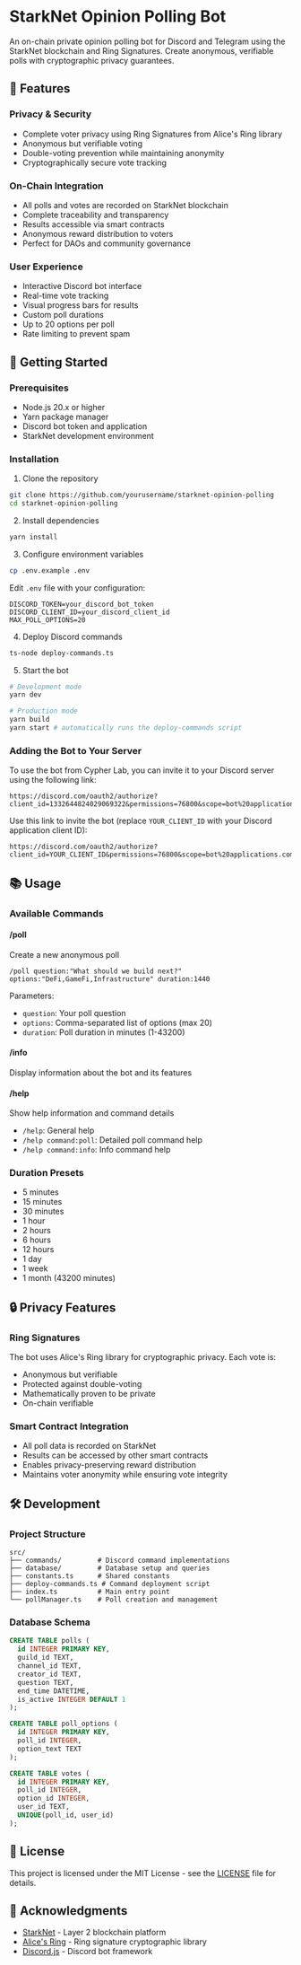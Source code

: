 # StarkNet Opinion Polling Bot

An on-chain private opinion polling bot for Discord and Telegram using the StarkNet blockchain and Ring Signatures. Create anonymous, verifiable polls with cryptographic privacy guarantees.

## 🌟 Features

### Privacy & Security
- Complete voter privacy using Ring Signatures from Alice's Ring library
- Anonymous but verifiable voting
- Double-voting prevention while maintaining anonymity
- Cryptographically secure vote tracking

### On-Chain Integration
- All polls and votes are recorded on StarkNet blockchain
- Complete traceability and transparency
- Results accessible via smart contracts
- Anonymous reward distribution to voters
- Perfect for DAOs and community governance

### User Experience
- Interactive Discord bot interface
- Real-time vote tracking
- Visual progress bars for results
- Custom poll durations
- Up to 20 options per poll
- Rate limiting to prevent spam

## 🚀 Getting Started

### Prerequisites
- Node.js 20.x or higher
- Yarn package manager
- Discord bot token and application
- StarkNet development environment

### Installation

1. Clone the repository
```bash
git clone https://github.com/yourusername/starknet-opinion-polling
cd starknet-opinion-polling
```

2. Install dependencies
```bash
yarn install
```

3. Configure environment variables
```bash
cp .env.example .env
```
Edit `.env` file with your configuration:
```env
DISCORD_TOKEN=your_discord_bot_token
DISCORD_CLIENT_ID=your_discord_client_id
MAX_POLL_OPTIONS=20
```

4. Deploy Discord commands
```bash
ts-node deploy-commands.ts
```

5. Start the bot
```bash
# Development mode
yarn dev

# Production mode
yarn build
yarn start # automatically runs the deploy-commands script
```

### Adding the Bot to Your Server

To use the bot from Cypher Lab, you can invite it to your Discord server using the following link:
```
https://discord.com/oauth2/authorize?client_id=1332644824029069322&permissions=76800&scope=bot%20applications.commands
```


Use this link to invite the bot (replace `YOUR_CLIENT_ID` with your Discord application client ID):
```
https://discord.com/oauth2/authorize?client_id=YOUR_CLIENT_ID&permissions=76800&scope=bot%20applications.commands
```

## 📚 Usage

### Available Commands

#### /poll
Create a new anonymous poll
```
/poll question:"What should we build next?" options:"DeFi,GameFi,Infrastructure" duration:1440
```

Parameters:
- `question`: Your poll question
- `options`: Comma-separated list of options (max 20)
- `duration`: Poll duration in minutes (1-43200)

#### /info
Display information about the bot and its features

#### /help
Show help information and command details
- `/help`: General help
- `/help command:poll`: Detailed poll command help
- `/help command:info`: Info command help

### Duration Presets
- 5 minutes
- 15 minutes
- 30 minutes
- 1 hour
- 2 hours
- 6 hours
- 12 hours
- 1 day
- 1 week
- 1 month (43200 minutes)

## 🔒 Privacy Features

### Ring Signatures
The bot uses Alice's Ring library for cryptographic privacy. Each vote is:
- Anonymous but verifiable
- Protected against double-voting
- Mathematically proven to be private
- On-chain verifiable

### Smart Contract Integration
- All poll data is recorded on StarkNet
- Results can be accessed by other smart contracts
- Enables privacy-preserving reward distribution
- Maintains voter anonymity while ensuring vote integrity

## 🛠 Development

### Project Structure
```
src/
├── commands/         # Discord command implementations
├── database/         # Database setup and queries
├── constants.ts      # Shared constants
├── deploy-commands.ts # Command deployment script
├── index.ts          # Main entry point
└── pollManager.ts    # Poll creation and management
```

### Database Schema
```sql
CREATE TABLE polls (
  id INTEGER PRIMARY KEY,
  guild_id TEXT,
  channel_id TEXT,
  creator_id TEXT,
  question TEXT,
  end_time DATETIME,
  is_active INTEGER DEFAULT 1
);

CREATE TABLE poll_options (
  id INTEGER PRIMARY KEY,
  poll_id INTEGER,
  option_text TEXT
);

CREATE TABLE votes (
  id INTEGER PRIMARY KEY,
  poll_id INTEGER,
  option_id INTEGER,
  user_id TEXT,
  UNIQUE(poll_id, user_id)
);
```

## 📄 License

This project is licensed under the MIT License - see the [LICENSE](LICENSE) file for details.

## 🙏 Acknowledgments

- [StarkNet](https://starknet.io/) - Layer 2 blockchain platform
- [Alice's Ring](https://docs.alicesring.com/) - Ring signature cryptographic library
- [Discord.js](https://discord.js.org/) - Discord bot framework